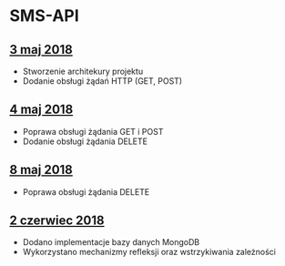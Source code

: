 # SMS-API

## [3 maj 2018](https://github.com/dyjakstefan/SMS-API/compare/b5b0319fba79475729f18e350d431dacc7909d28...acaa0389a50f01a72b5d3950db30f6ed20a074a1)
* Stworzenie architekury projektu
* Dodanie obsługi żądań HTTP (GET, POST)

## [4 maj 2018](https://github.com/dyjakstefan/SMS-API/compare/acaa0389a50f01a72b5d3950db30f6ed20a074a1...6097c199228b607cb1c3457ff5538042c483029e)
* Poprawa obsługi żądania GET i POST
* Dodanie obsługi żądania DELETE

## [8 maj 2018](https://github.com/dyjakstefan/SMS-API/compare/6097c199228b607cb1c3457ff5538042c483029e...0982b492e09982267b4182722b3277a6ab6b2b69)
* Poprawa obsługi żądania DELETE

## [2 czerwiec 2018](https://github.com/dyjakstefan/SMS-API/compare/0982b492e09982267b4182722b3277a6ab6b2b69...f4c76b9bd84516af6d101e26f538c0c086187d45)
* Dodano implementacje bazy danych MongoDB
* Wykorzystano mechanizmy refleksji oraz wstrzykiwania zależności



